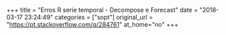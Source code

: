 +++
title = "Erros R serie temporal - Decompose e Forecast"
date = "2018-03-17 23:24:49"
categories = ["sopt"]
original_url = "https://pt.stackoverflow.com/q/284761"
at_home="no"
+++

